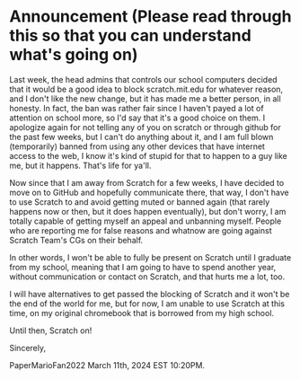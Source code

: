 # Announcement (Please read through this so that you can understand what's going on)

Last week, the head admins that controls our school computers decided that it would be a good idea to block scratch.mit.edu for whatever reason, and I don't like the new change, but it has made me a better person, in all honesty. In fact, the ban was rather fair since I haven't payed a lot of attention on school more, so I'd say that it's a good choice on them. I apologize again for not telling any of you on scratch or through github for the past few weeks, but I can't do anything about it, and I am full blown (temporarily) banned from using any other devices that have internet access to the web, I know it's kind of stupid for that to happen to a guy like me, but it happens. That's life for ya'll.

Now since that I am away from Scratch for a few weeks, I have decided to move on to GitHub and hopefully communicate there, that way, I don't have to use Scratch to and avoid getting muted or banned again (that rarely happens now or then, but it does happen eventually), but don't worry, I am totally capable of getting myself an appeal and unbanning myself. People who are reporting me for false reasons and whatnow are going against Scratch Team's CGs on their behalf.

In other words, I won't be able to fully be present on Scratch until I graduate from my school, meaning that I am going to have to spend another year, without communication or contact on Scratch, and that hurts me a lot, too.

I will have alternatives to get passed the blocking of Scratch and it won't be the end of the world for me, but for now, I am unable to use Scratch at this time, on my original chromebook that is borrowed from my high school.

Until then, Scratch on!

Sincerely,

PaperMarioFan2022 March 11th, 2024 EST 10:20PM.
